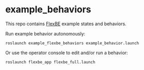 # example_behaviors
This repo contains [FlexBE](FLEXBE.md) example states and behaviors.

Run example behavior autonomously:
```
roslaunch example_flexbe_behaviors example_behavior.launch
```

Or use the operator console to edit and/or run a behavior:
```
roslaunch flexbe_app flexbe_full.launch
```

